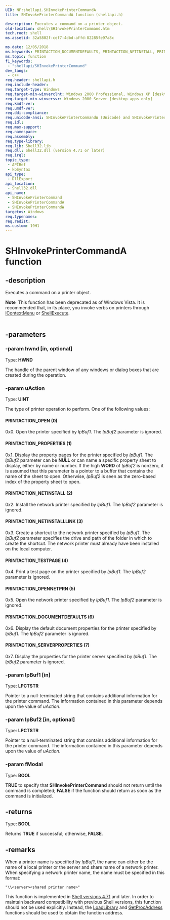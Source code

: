 ```yaml
---
UID: NF:shellapi.SHInvokePrinterCommandA
title: SHInvokePrinterCommandA function (shellapi.h)

description: Executes a command on a printer object.
old-location: shell\SHInvokePrinterCommand.htm
tech.root: shell
ms.assetid: 32a5802f-cef7-4dbd-affd-82285fe97a8c

ms.date: 12/05/2018
ms.keywords: PRINTACTION_DOCUMENTDEFAULTS, PRINTACTION_NETINSTALL, PRINTACTION_NETINSTALLLINK, PRINTACTION_OPEN, PRINTACTION_OPENNETPRN, PRINTACTION_PROPERTIES, PRINTACTION_SERVERPROPERTIES, PRINTACTION_TESTPAGE, SHInvokePrinterCommand, SHInvokePrinterCommand function [Windows Shell], SHInvokePrinterCommandA, SHInvokePrinterCommandW, _win32_SHInvokePrinterCommand, shell.SHInvokePrinterCommand, shellapi/SHInvokePrinterCommand, shellapi/SHInvokePrinterCommandA, shellapi/SHInvokePrinterCommandW
ms.topic: function
f1_keywords: 
 - "shellapi/SHInvokePrinterCommand"
dev_langs:
 - c++
req.header: shellapi.h
req.include-header: 
req.target-type: Windows
req.target-min-winverclnt: Windows 2000 Professional, Windows XP [desktop apps only]
req.target-min-winversvr: Windows 2000 Server [desktop apps only]
req.kmdf-ver: 
req.umdf-ver: 
req.ddi-compliance: 
req.unicode-ansi: SHInvokePrinterCommandW (Unicode) and SHInvokePrinterCommandA (ANSI)
req.idl: 
req.max-support: 
req.namespace: 
req.assembly: 
req.type-library: 
req.lib: Shell32.lib
req.dll: Shell32.dll (version 4.71 or later)
req.irql: 
topic_type:
 - APIRef
 - kbSyntax
api_type:
 - DllExport
api_location:
 - Shell32.dll
api_name:
 - SHInvokePrinterCommand
 - SHInvokePrinterCommandA
 - SHInvokePrinterCommandW
targetos: Windows
req.typenames: 
req.redist: 
ms.custom: 19H1
---
```


# SHInvokePrinterCommandA function


## -description


Executes a command on a printer object.
            
            
<div class="alert"><b>Note</b>  This function has been deprecated as of Windows Vista. It is recommended that, in its place, you invoke verbs on printers through <a href="https://docs.microsoft.com/windows/desktop/api/shobjidl_core/nn-shobjidl_core-icontextmenu">IContextMenu</a> or <a href="https://docs.microsoft.com/windows/desktop/api/shellapi/nf-shellapi-shellexecutea">ShellExecute</a>.</div><div> </div>

## -parameters




### -param hwnd [in, optional]

Type: <b>HWND</b>

The handle of the parent window of any windows or dialog boxes that are created during the operation.


### -param uAction

Type: <b>UINT</b>

The type of printer operation to perform. One of the following values:





#### PRINTACTION_OPEN (0)

0x0. Open the printer specified by <i>lpBuf1</i>. The <i>lpBuf2</i> parameter is ignored. 



#### PRINTACTION_PROPERTIES (1)

0x1. Display the property pages for the printer specified by <i>lpBuf1</i>. The <i>lpBuf2</i> parameter can be <b>NULL</b> or can name a specific property sheet to display, either by name or number. If the high <b>WORD</b> of <i>lpBuf2</i> is nonzero, it is assumed that this parameter is a pointer to a buffer that contains the name of the sheet to open. Otherwise, <i>lpBuf2</i> is seen as the zero-based index of the property sheet to open.



#### PRINTACTION_NETINSTALL (2)

0x2. Install the network printer specified by <i>lpBuf1</i>. The <i>lpBuf2</i> parameter is ignored.



#### PRINTACTION_NETINSTALLLINK (3)

0x3. Create a shortcut to the network printer specified by <i>lpBuf1</i>. The <i>lpBuf2</i> parameter specifies the drive and path of the folder in which to create the shortcut. The network printer must already have been installed on the local computer.



#### PRINTACTION_TESTPAGE (4)

0x4. Print a test page on the printer specified by <i>lpBuf1</i>. The <i>lpBuf2</i> parameter is ignored.



#### PRINTACTION_OPENNETPRN (5)

0x5. Open the network printer specified by <i>lpBuf1</i>. The <i>lpBuf2</i> parameter is ignored.



#### PRINTACTION_DOCUMENTDEFAULTS (6)

0x6. Display the default document properties for the printer specified by <i>lpBuf1</i>. The <i>lpBuf2</i> parameter is ignored. 



#### PRINTACTION_SERVERPROPERTIES (7)

0x7. Display the properties for the printer server specified by <i>lpBuf1</i>. The <i>lpBuf2</i> parameter is ignored.


### -param lpBuf1 [in]

Type: <b>LPCTSTR</b>

Pointer to a null-terminated string that contains additional information for the printer command. The information contained in this parameter depends upon the value of <i>uAction</i>.


### -param lpBuf2 [in, optional]

Type: <b>LPCTSTR</b>

Pointer to a null-terminated string that contains additional information for the printer command. The information contained in this parameter depends upon the value of <i>uAction</i>.


### -param fModal

Type: <b>BOOL</b>

<b>TRUE</b> to specify that <b>SHInvokePrinterCommand</b> should not return until the command is completed; <b>FALSE</b> if the function should return as soon as the command is initialized.


## -returns



Type: <b>BOOL</b>

Returns <b>TRUE</b> if successful; otherwise, <b>FALSE</b>.




## -remarks



When a printer name is specified by <i>lpBuf1</i>, the name can either be the name of a local printer or the server and share name of a network printer. When specifying a network printer name, the name must be specified in this format: 


```
"\\<server><shared printer name>"
```


This function is implemented in <a href="https://docs.microsoft.com/previous-versions/windows/desktop/legacy/bb776779(v=vs.85)">Shell versions 4.71</a> and later. In order to maintain backward compatibility with previous Shell versions, this function should not be used explicitly. Instead, the <a href="https://docs.microsoft.com/windows/desktop/api/libloaderapi/nf-libloaderapi-loadlibrarya">LoadLibrary</a> and <a href="https://docs.microsoft.com/windows/desktop/api/libloaderapi/nf-libloaderapi-getprocaddress">GetProcAddress</a> functions should be used to obtain the function address.



